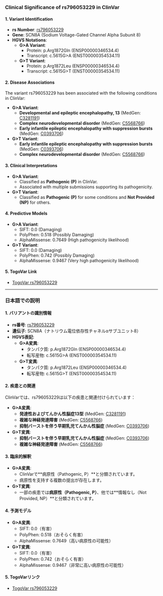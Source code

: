 ### Clinical Significance of rs796053229 in ClinVar

#### 1. Variant Identification
- **rs Number**: [rs796053229](https://identifiers.org/dbsnp/rs796053229)
- **Gene**: SCN8A (Sodium Voltage-Gated Channel Alpha Subunit 8)
- **HGVS Notations**:
  - **G>A Variant**:
    - Protein: p.Arg1872Gln (ENSP00000346534.4)
    - Transcript: c.5615G>A (ENST00000354534.11)
  - **G>T Variant**:
    - Protein: p.Arg1872Leu (ENSP00000346534.4)
    - Transcript: c.5615G>T (ENST00000354534.11)

#### 2. Disease Associations
The variant rs796053229 has been associated with the following conditions in ClinVar:
- **G>A Variant**:
  - **Developmental and epileptic encephalopathy, 13** (MedGen: [C3281191](https://www.ncbi.nlm.nih.gov/medgen/C3281191))
  - **Complex neurodevelopmental disorder** (MedGen: [C5568766](https://www.ncbi.nlm.nih.gov/medgen/C5568766))
  - **Early infantile epileptic encephalopathy with suppression bursts** (MedGen: [C0393706](https://www.ncbi.nlm.nih.gov/medgen/C0393706))
- **G>T Variant**:
  - **Early infantile epileptic encephalopathy with suppression bursts** (MedGen: [C0393706](https://www.ncbi.nlm.nih.gov/medgen/C0393706))
  - **Complex neurodevelopmental disorder** (MedGen: [C5568766](https://www.ncbi.nlm.nih.gov/medgen/C5568766))

#### 3. Clinical Interpretations
- **G>A Variant**:
  - Classified as **Pathogenic (P)** in ClinVar.
  - Associated with multiple submissions supporting its pathogenicity.
- **G>T Variant**:
  - Classified as **Pathogenic (P)** for some conditions and **Not Provided (NP)** for others.

#### 4. Predictive Models
- **G>A Variant**:
  - SIFT: 0.0 (Damaging)
  - PolyPhen: 0.518 (Possibly Damaging)
  - AlphaMissense: 0.7649 (High pathogenicity likelihood)
- **G>T Variant**:
  - SIFT: 0.0 (Damaging)
  - PolyPhen: 0.742 (Possibly Damaging)
  - AlphaMissense: 0.9467 (Very high pathogenicity likelihood)

#### 5. TogoVar Link
- [TogoVar rs796053229](https://togovar.org/variant/12-51807101-G-A)

---

### 日本語での説明

#### 1. バリアントの識別情報
- **rs番号**: [rs796053229](https://identifiers.org/dbsnp/rs796053229)
- **遺伝子**: SCN8A（ナトリウム電位依存性チャネルαサブユニット8）
- **HGVS表記**:
  - **G>A変異**:
    - タンパク質: p.Arg1872Gln (ENSP00000346534.4)
    - 転写産物: c.5615G>A (ENST00000354534.11)
  - **G>T変異**:
    - タンパク質: p.Arg1872Leu (ENSP00000346534.4)
    - 転写産物: c.5615G>T (ENST00000354534.11)

#### 2. 疾患との関連
ClinVarでは、rs796053229は以下の疾患と関連付けられています：
- **G>A変異**:
  - **発達性およびてんかん性脳症13型** (MedGen: [C3281191](https://www.ncbi.nlm.nih.gov/medgen/C3281191))
  - **複雑な神経発達障害** (MedGen: [C5568766](https://www.ncbi.nlm.nih.gov/medgen/C5568766))
  - **抑制バーストを伴う早期乳児てんかん性脳症** (MedGen: [C0393706](https://www.ncbi.nlm.nih.gov/medgen/C0393706))
- **G>T変異**:
  - **抑制バーストを伴う早期乳児てんかん性脳症** (MedGen: [C0393706](https://www.ncbi.nlm.nih.gov/medgen/C0393706))
  - **複雑な神経発達障害** (MedGen: [C5568766](https://www.ncbi.nlm.nih.gov/medgen/C5568766))

#### 3. 臨床的解釈
- **G>A変異**:
  - ClinVarで**病原性（Pathogenic, P）**と分類されています。
  - 病原性を支持する複数の提出が存在します。
- **G>T変異**:
  - 一部の疾患では**病原性（Pathogenic, P）**、他では**情報なし（Not Provided, NP）**と分類されています。

#### 4. 予測モデル
- **G>A変異**:
  - SIFT: 0.0（有害）
  - PolyPhen: 0.518（おそらく有害）
  - AlphaMissense: 0.7649（高い病原性の可能性）
- **G>T変異**:
  - SIFT: 0.0（有害）
  - PolyPhen: 0.742（おそらく有害）
  - AlphaMissense: 0.9467（非常に高い病原性の可能性）

#### 5. TogoVarリンク
- [TogoVar rs796053229](https://togovar.org/variant/12-51807101-G-A)